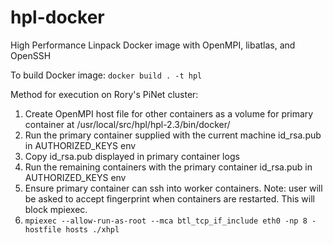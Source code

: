 # hpl-docker

High Performance Linpack Docker image with OpenMPI, libatlas, and OpenSSH

To build Docker image: `docker build . -t hpl`

Method for execution on Rory's PiNet cluster:
1. Create OpenMPI host file for other containers as a volume for primary container at /usr/local/src/hpl/hpl-2.3/bin/docker/
2. Run the primary container supplied with the current machine id_rsa.pub in AUTHORIZED_KEYS env
3. Copy id_rsa.pub displayed in primary container logs
4. Run the remaining containers with the primary container id_rsa.pub in AUTHORIZED_KEYS env
5. Ensure primary container can ssh into worker containers. Note: user will be asked to accept fingerprint when containers are restarted. This will block mpiexec.
6. `mpiexec --allow-run-as-root --mca btl_tcp_if_include eth0 -np 8 -hostfile hosts ./xhpl`
